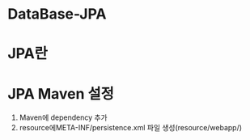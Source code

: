 # DataBase-JPA

# JPA란

# JPA Maven 설정
1. Maven에 dependency 추가
2. resource에META-INF/persistence.xml 파일 생성(resource/webapp/)


